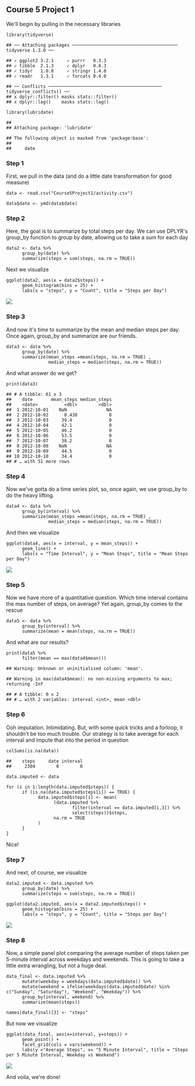 Course 5 Project 1
------------------

We'll begin by pulling in the necessary libraries

    library(tidyverse)

    ## ── Attaching packages ──────────────────────────────────────── tidyverse 1.3.0 ──

    ## ✓ ggplot2 3.2.1     ✓ purrr   0.3.3
    ## ✓ tibble  2.1.3     ✓ dplyr   0.8.3
    ## ✓ tidyr   1.0.0     ✓ stringr 1.4.0
    ## ✓ readr   1.3.1     ✓ forcats 0.4.0

    ## ── Conflicts ─────────────────────────────────────────── tidyverse_conflicts() ──
    ## x dplyr::filter() masks stats::filter()
    ## x dplyr::lag()    masks stats::lag()

    library(lubridate)

    ## 
    ## Attaching package: 'lubridate'

    ## The following object is masked from 'package:base':
    ## 
    ##     date

### Step 1

First, we pull in the data (and do a little date transformation for good
measure)

    data <- read.csv("Course5Project1/activity.csv")

    data$date <- ymd(data$date)

### Step 2

Here, the goal is to summarize by total steps per day. We can use
DPLYR's group\_by function to group by date, allowing us to take a sum
for each day

    data2 <- data %>%
          group_by(date) %>%
          summarize(steps = sum(steps, na.rm = TRUE))

Next we visualize

    ggplot(data2, aes(x = data2$steps)) +
          geom_histogram(bins = 25) +
          labs(x = "steps", y = "Count", title = "Steps per Day")

![](PA1_template_files/figure-markdown_strict/unnamed-chunk-4-1.png)

### Step 3

And now it's time to summarize by the mean and median steps per day.
Once again, group\_by and summarize are our friends.

    data3 <- data %>%
          group_by(date) %>%
          summarize(mean_steps =mean(steps, na.rm = TRUE) ,
                    median_steps = median(steps, na.rm = TRUE))

And what answer do we get?

    print(data3)

    ## # A tibble: 61 x 3
    ##    date       mean_steps median_steps
    ##    <date>          <dbl>        <dbl>
    ##  1 2012-10-01    NaN               NA
    ##  2 2012-10-02      0.438            0
    ##  3 2012-10-03     39.4              0
    ##  4 2012-10-04     42.1              0
    ##  5 2012-10-05     46.2              0
    ##  6 2012-10-06     53.5              0
    ##  7 2012-10-07     38.2              0
    ##  8 2012-10-08    NaN               NA
    ##  9 2012-10-09     44.5              0
    ## 10 2012-10-10     34.4              0
    ## # … with 51 more rows

### Step 4

Now we've gotta do a time series plot, so, once again, we use group\_by
to do the heavy lifting.

    data4 <- data %>%
          group_by(interval) %>%
          summarize(mean_steps =mean(steps, na.rm = TRUE) ,
                    median_steps = median(steps, na.rm = TRUE))

And then we visualize

    ggplot(data4, aes(x = interval, y = mean_steps)) +
          geom_line() +
          labs(x = "Time Interval", y = "Mean Steps", title = "Mean Steps per Day")

![](PA1_template_files/figure-markdown_strict/unnamed-chunk-8-1.png)

### Step 5

Now we have more of a quantitative question. Which time interval
contains the max number of steps, on average? Yet again, group\_by comes
to the rescue

    data5 <- data %>%
          group_by(interval) %>%
          summarize(mean = mean(steps, na.rm = TRUE))

And what are our results?

    print(data5 %>%
          filter(mean == max(data4$mean)))

    ## Warning: Unknown or uninitialised column: 'mean'.

    ## Warning in max(data4$mean): no non-missing arguments to max; returning -Inf

    ## # A tibble: 0 x 2
    ## # … with 2 variables: interval <int>, mean <dbl>

### Step 6

Ooh imputation. Intimidating. But, with some quick tricks and a forloop,
it shouldn't be too much trouble. Our strategy is to take average for
each interval and impute that into the period in question

    colSums(is.na(data))

    ##    steps     date interval 
    ##     2304        0        0

    data.imputed <- data

    for (i in 1:length(data.imputed$steps)) {
          if (is.na(data.imputed$steps[i]) == TRUE) {
                data.imputed$steps[i] <- mean(
                      (data.imputed %>%
                             filter(interval == data.imputed[i,3]) %>%
                             select(steps))$steps,
                      na.rm = TRUE
                )
          }
    }

Nice!

### Step 7

And next, of course, we visualize

    data2.imputed <- data.imputed %>%
          group_by(date) %>%
          summarize(steps = sum(steps, na.rm = TRUE))

    ggplot(data2.imputed, aes(x = data2.imputed$steps)) +
          geom_histogram(bins = 25) +
          labs(x = "steps", y = "Count", title = "Steps per Day")

![](PA1_template_files/figure-markdown_strict/unnamed-chunk-12-1.png)

### Step 8

Now, a simple panel plot comparing the average number of steps taken per
5-minute interval across weekdays and weekends. This is going to take a
little extra wrangling, but not a huge deal.

    data_final <- data.imputed %>%
          mutate(weekday = weekdays(data.imputed$date)) %>%
          mutate(weekend = ifelse(weekdays(data.imputed$date) %in% c("Sunday", "Saturday"), "Weekend", "Weekday")) %>%
          group_by(interval, weekend) %>%
          summarize(mean(steps))

    names(data_final)[3] <- "steps"

But now we visualize

    ggplot(data_final, aes(x=interval, y=steps)) +
          geom_point() +
          facet_grid(cols = vars(weekend)) +
          labs(y ="Average Steps", x= "5 Minute Interval", title = "Steps per 5 Minute Interval, Weekday vs Weekend")

![](PA1_template_files/figure-markdown_strict/unnamed-chunk-14-1.png)

And voila, we're done!
